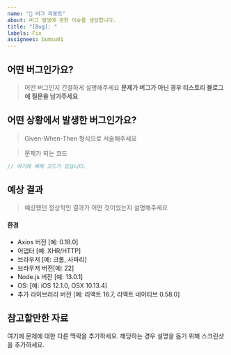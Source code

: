 ```yaml
---
name: "🐞 버그 리포트"
about: 버그 발생에 관한 이슈를 생성합니다.
title: "[Bug]: "
labels: Fix
assignees: bumsu01
---
```


<!--
⚠️👇 Bug Issue 제출 전에 확인해보세요 👇⚠️
- 모든 문서, 특히 [README](https://github.com/bumsu01/bumsu01.github.io/blob/main/README.md)를 읽어보세요. 여기에는 문제를 해결하는 데 도움이 되는 정보가 포함될 수 있습니다.
- 버그가 이미 [Issue화](https://github.com/bumsu01/bumsu01.github.io/issues)되지 않았는지 확인하세요.
- 문제 발생 시, 도움이 필요한 경우에는 [Tistory](https://bbmsk2.tistory.com/) 를 사용해주세요
- 이슈 템플릿의 제목을 제거하지 마십시오. 그렇지 않으면 봇에 의해 유효하지 않은 것으로 처리됩니다.
⚠️👆 이슈를 제출하기 전에 다음 지침을 따르세요 👆⚠️
-->

## 어떤 버그인가요?

> 어떤 버그인지 간결하게 설명해주세요 **문제가 버그가 아닌 경우 티스토리 블로그에 질문을 남겨주세요**

## 어떤 상황에서 발생한 버그인가요?

> Given-When-Then 형식으로 서술해주세요

> 문제가 되는 코드

```typescript
// 여기에 예제 코드가 있습니다.
```

## 예상 결과

> 예상했던 정상적인 결과가 어떤 것이었는지 설명해주세요

#### 환경

- Axios 버전 [예: 0.18.0]
- 어댑터 [예: XHR/HTTP]
- 브라우저 [예: 크롬, 사파리]
- 브라우저 버전[예: 22]
- Node.js 버전 [예: 13.0.1]
- OS: [예: iOS 12.1.0, OSX 10.13.4]
- 추가 라이브러리 버전 [예: 리액트 16.7, 리액트 네이티브 0.58.0]

## 참고할만한 자료

여기에 문제에 대한 다른 맥락을 추가하세요. 해당하는 경우 설명을 돕기 위해 스크린샷을 추가하세요.
